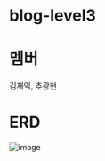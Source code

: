 ﻿# blog-level3
# 멤버
김재익, 추광현

# ERD

![image](https://github.com/Eulga/blog-level3/assets/63146118/5e96b7bc-52bb-4caf-b121-6a4815e7e86d)
